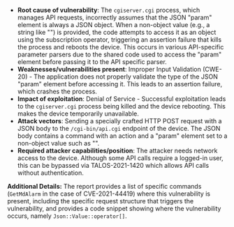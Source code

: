 - **Root cause of vulnerability**: The `cgiserver.cgi` process, which manages API requests, incorrectly assumes that the JSON "param" element is always a JSON object. When a non-object value (e.g., a string like "") is provided, the code attempts to access it as an object using the subscription operator, triggering an assertion failure that kills the process and reboots the device. This occurs in various API-specific parameter parsers due to the shared code used to access the "param" element before passing it to the API specific parser.
- **Weaknesses/vulnerabilities present**: Improper Input Validation (CWE-20) - The application does not properly validate the type of the JSON "param" element before accessing it. This leads to an assertion failure, which crashes the process.
- **Impact of exploitation**: Denial of Service - Successful exploitation leads to the `cgiserver.cgi` process being killed and the device rebooting. This makes the device temporarily unavailable.
- **Attack vectors**: Sending a specially crafted HTTP POST request with a JSON body to the `/cgi-bin/api.cgi` endpoint of the device. The JSON body contains a command with an action and a "param" element set to a non-object value such as "".
- **Required attacker capabilities/position**: The attacker needs network access to the device. Although some API calls require a logged-in user, this can be bypassed via TALOS-2021-1420 which allows API calls without authentication.

**Additional Details:**
The report provides a list of specific commands (`GetMdAlarm` in the case of CVE-2021-44419) where this vulnerability is present, including the specific request structure that triggers the vulnerability, and provides a code snippet showing where the vulnerability occurs, namely `Json::Value::operator[]`.